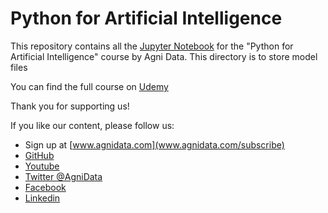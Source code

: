 # Python for Artificial Intelligence

This repository contains all the [Jupyter Notebook](notebooks/) for the "Python for Artificial Intelligence" course by Agni Data.
This directory is to store model files

You can find the full course on [Udemy](insert-udemy-link-here)

Thank you for supporting us!

If you like our content, please follow us:
- Sign up at [www.agnidata.com](www.agnidata.com/subscribe)
- [GitHub](https://github.com/agni-data)
- [Youtube](https://www.youtube.com/channel/UC4VHgbsF2IjWTUNO0La8Scg)
- [Twitter @AgniData](https://twitter.com/AgniData)
- [Facebook](https://www.facebook.com/agnidata)
- [Linkedin](https://www.linkedin.com/in/agnidata)
